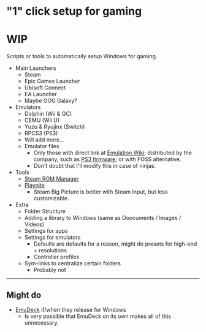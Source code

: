 # "1" click setup for gaming
# WIP
Scripts or tools to automatically setup Windows for gaming.
  - Main Launchers
    - Steam
    - Epic Games Launcher
    - Ubisoft Connect
    - EA Launcher
    - Maybe GOG Galaxy?
  - Emulators
    - Dolphin (Wii & GC)
    - CEMU (Wii U)
    - Yuzu & Ryujinx (Switch)
    - RPCS3 (PS3)
    - Will add more...
    - Emulator files
      - Only those with direct link at [Emulation Wiki](https://emulation.gametechwiki.com/index.php/Emulator_files); distributed by the company, such as [PS3 firmware](https://www.playstation.com/es-es/support/hardware/ps3/system-software/); or with FOSS alternative.
      - Don't doubt that I'll modify this in case of ninjas.
 - Tools
    - [Steam ROM Manager](https://github.com/SteamGridDB/steam-rom-manager)
    - [Playnite](https://github.com/JosefNemec/Playnite/)
      - Steam Big Picture is better with Steam Input, but less customizable.  
 - Extra
    - Folder Structure
    - Adding a library to Windows (same as Doocuments / Images / Videos)
    - Settings for apps
    - Settings for emulators
      - Defaults are defaults for a reason, might do presets for high-end + resolutions
      - Controller profiles
    - Sym-links to centralize certain folders
      - Probably not

___
 
 ## Might do

- [EmuDeck](https://github.com/dragoonDorise/EmuDeck) if/when they release for Windows  
  - Is very possible that EmuDeck on its own makes all of this unnecessary. 
